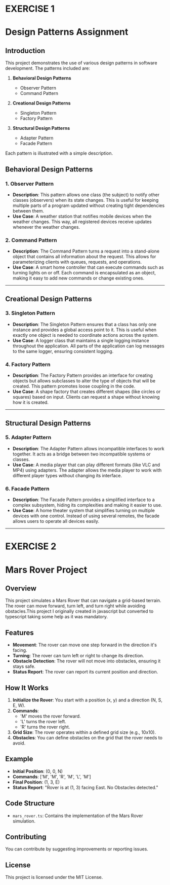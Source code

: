# EXERCISE 1

# Design Patterns Assignment

## Introduction
This project demonstrates the use of various design patterns in software development. The patterns included are:

1. **Behavioral Design Patterns**
   - Observer Pattern
   - Command Pattern

2. **Creational Design Patterns**
   - Singleton Pattern
   - Factory Pattern

3. **Structural Design Patterns**
   - Adapter Pattern
   - Facade Pattern

Each pattern is illustrated with a simple description.

## Behavioral Design Patterns

### 1. Observer Pattern
- **Description**: This pattern allows one class (the subject) to notify other classes (observers) when its state changes. This is useful for keeping multiple parts of a program updated without creating tight dependencies between them.
- **Use Case**: A weather station that notifies mobile devices when the weather changes. This way, all registered devices receive updates whenever the weather changes.

### 2. Command Pattern
- **Description**: The Command Pattern turns a request into a stand-alone object that contains all information about the request. This allows for parameterizing clients with queues, requests, and operations.
- **Use Case**: A smart home controller that can execute commands such as turning lights on or off. Each command is encapsulated as an object, making it easy to add new commands or change existing ones.

---

## Creational Design Patterns

### 3. Singleton Pattern
- **Description**: The Singleton Pattern ensures that a class has only one instance and provides a global access point to it. This is useful when exactly one object is needed to coordinate actions across the system.
- **Use Case**: A logger class that maintains a single logging instance throughout the application. All parts of the application can log messages to the same logger, ensuring consistent logging.

### 4. Factory Pattern
- **Description**: The Factory Pattern provides an interface for creating objects but allows subclasses to alter the type of objects that will be created. This pattern promotes loose coupling in the code.
- **Use Case**: A shape factory that creates different shapes (like circles or squares) based on input. Clients can request a shape without knowing how it is created.

---

## Structural Design Patterns

### 5. Adapter Pattern
- **Description**: The Adapter Pattern allows incompatible interfaces to work together. It acts as a bridge between two incompatible systems or classes.
- **Use Case**: A media player that can play different formats (like VLC and MP4) using adapters. The adapter allows the media player to work with different player types without changing its interface.

### 6. Facade Pattern
- **Description**: The Facade Pattern provides a simplified interface to a complex subsystem, hiding its complexities and making it easier to use.
- **Use Case**: A home theater system that simplifies turning on multiple devices with one control. Instead of using several remotes, the facade allows users to operate all devices easily.

---



# EXERCISE 2

# Mars Rover Project

## Overview
This project simulates a Mars Rover that can navigate a grid-based terrain. The rover can move forward, turn left, and turn right while avoiding obstacles.This project I originally created in javascript but converted to typescript taking some help as it was mandatory. 

## Features
- **Movement**: The rover can move one step forward in the direction it's facing.
- **Turning**: The rover can turn left or right to change its direction.
- **Obstacle Detection**: The rover will not move into obstacles, ensuring it stays safe.
- **Status Report**: The rover can report its current position and direction.

## How It Works
1. **Initialize the Rover**: You start with a position (x, y) and a direction (N, S, E, W).
2. **Commands**: 
   - 'M' moves the rover forward.
   - 'L' turns the rover left.
   - 'R' turns the rover right.
3. **Grid Size**: The rover operates within a defined grid size (e.g., 10x10).
4. **Obstacles**: You can define obstacles on the grid that the rover needs to avoid.


## Example
- **Initial Position**: (0, 0, N) 
- **Commands**: ['M', 'M', 'R', 'M', 'L', 'M']
- **Final Position**: (1, 3, E)
- **Status Report**: "Rover is at (1, 3) facing East. No Obstacles detected."

## Code Structure
- `mars_rover.ts`: Contains the implementation of the Mars Rover simulation.

## Contributing
You can contribute by suggesting improvements or reporting issues.

## License
This project is licensed under the MIT License.
